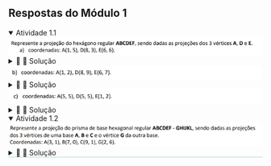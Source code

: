 <link rel="stylesheet" href="../../scripts/style.css">

<h2 id="inicio">Respostas do Módulo 1</h2> 
  <details open><summary>Atividade 1.1</summary>
  <img src="atv11a.png" />
  <div class="combo"><details class="sub"><summary>&#x1f4cf; &#x1f4d0; Solução</summary>
  <p>Você pode usar as mesmas propriedades que usamos no exercício 5.</p>
    <img style="width:80%" src="atividade1.1a_solucao.png"/>
	<figcaption>Encontre a projeção do centro da circunferência M em cada item. Lembre-se das propriedades do hexágono regular.</figcaption>
  </details></div>
  <img src="atv11b.png" />
  <div class="combo"><details class="sub"><summary>&#x1f4cf; &#x1f4d0; Solução</summary>
  <p>Você pode usar as mesmas propriedades que usamos no exercício 5 e do item anterior.</p>
    <img style="width:80%" src="atividade1.1b_solucao.png"/>
	<figcaption>Encontre a projeção do centro da circunferência M em cada item. Lembre-se das propriedades do hexágono regular.</figcaption>
  </details></div>
  <img src="atv11c.png" />
  <div class="combo"><details class="sub"><summary>&#x1f4cf; &#x1f4d0; Solução</summary>
  <p>Você pode usar as mesmas propriedades que usamos no exercício 5 e dos itens anteriores.</p>
    <img style="width:80%" src="atividade1.1c_solucao.png"/>
	<figcaption>Encontre a projeção do centro da circunferência M. Como os vértices D' e A' coincidem, temos que B' e C' também coincidem e o mesmo acontece com E' e F'.</figcaption>
  </details></div></details>
  <details open style="border-bottom: 1px solid #a2dec0;"><summary>Atividade 1.2</summary>
  <img src="atv12.png" />
  <div class="combo"><details class="sub"><summary>&#x1f4cf; &#x1f4d0; Solução</summary>
  <p> Você pode utilizar o compasso e os esquadros para resolver este exercício. Lembre-se das propriedades de projeções cilíndricas 2 e 3.</p>
	<img style="width:80%" src="atividade1.2_solucao.png"/>
	<figcaption>Tente encontrar o centro da circunferência da base dos vertices <b>A'</b> e <b>B'</b>. Use as propriedades do hexágono regular.</figcaption>
  </details>
  </div></details>
   



